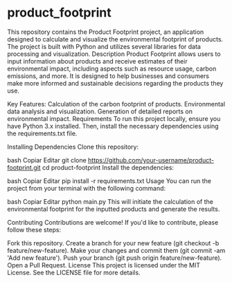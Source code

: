 # product_footprint
This repository contains the Product Footprint project, an application designed to calculate and visualize the environmental footprint of products. The project is built with Python and utilizes several libraries for data processing and visualization.
Description
Product Footprint allows users to input information about products and receive estimates of their environmental impact, including aspects such as resource usage, carbon emissions, and more. It is designed to help businesses and consumers make more informed and sustainable decisions regarding the products they use.

Key Features:
Calculation of the carbon footprint of products.
Environmental data analysis and visualization.
Generation of detailed reports on environmental impact.
Requirements
To run this project locally, ensure you have Python 3.x installed. Then, install the necessary dependencies using the requirements.txt file.

Installing Dependencies
Clone this repository:

bash
Copiar
Editar
git clone https://github.com/your-username/product-footprint.git
cd product-footprint
Install the dependencies:

bash
Copiar
Editar
pip install -r requirements.txt
Usage
You can run the project from your terminal with the following command:

bash
Copiar
Editar
python main.py
This will initiate the calculation of the environmental footprint for the inputted products and generate the results.

Contributing
Contributions are welcome! If you'd like to contribute, please follow these steps:

Fork this repository.
Create a branch for your new feature (git checkout -b feature/new-feature).
Make your changes and commit them (git commit -am 'Add new feature').
Push your branch (git push origin feature/new-feature).
Open a Pull Request.
License
This project is licensed under the MIT License. See the LICENSE file for more details.

